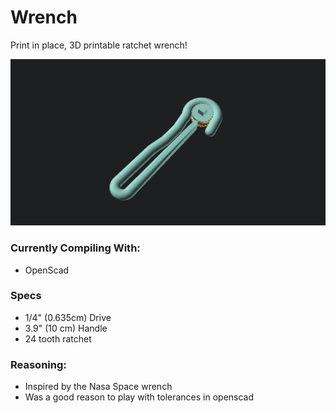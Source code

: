 # Wrench

Print in place, 3D printable ratchet wrench!    

![Alt Text](https://raw.githubusercontent.com/Earth13wells/Wrench/main/Preview.png)

### Currently Compiling With:
  - OpenScad

### Specs
  - 1/4" (0.635cm) Drive
  - 3.9" (10 cm) Handle
  - 24 tooth ratchet

### Reasoning:
  - Inspired by the Nasa Space wrench
  - Was a good reason to play with tolerances in openscad
